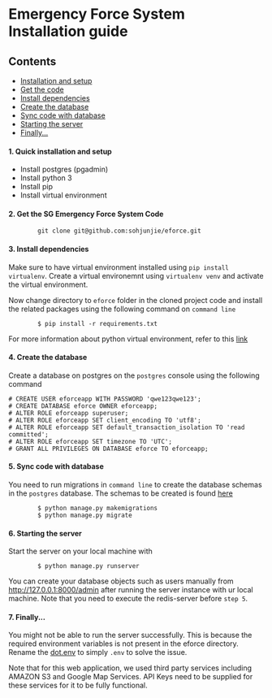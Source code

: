 # Emergency Force System Installation guide

## Contents
- [Installation and setup](#1-quick-installation-and-setup)
- [Get the code](#2-get-the-sg-emergency-force-system-code)
- [Install dependencies](#3-install-dependencies)
- [Create the database](#4-create-the-database)
- [Sync code with database](#5-sync-code-with-database)
- [Starting the server](#6-starting-the-server)
- [Finally...](#7-finally)

#### 1. Quick installation and setup
- Install postgres (pgadmin)
- Install python 3
- Install pip
- Install virtual environment

#### 2. Get the SG Emergency Force System Code

```
        git clone git@github.com:sohjunjie/eforce.git
```


#### 3. Install dependencies
Make sure to have virtual environment installed using `pip install virtualenv`. Create a virtual environemnt using `virtualenv venv` and activate the virtual environment.

Now change directory to `eforce` folder in the cloned project code and install the related packages using the following command on `command line`
```
        $ pip install -r requirements.txt
```
For more information about python virtual environment, refer to this [link](https://docs.python.org/3/library/venv.html)


#### 4. Create the database
Create a database on postgres on the `postgres` console using the following command
```
# CREATE USER eforceapp WITH PASSWORD 'qwe123qwe123';
# CREATE DATABASE eforce OWNER eforceapp;
# ALTER ROLE eforceapp superuser;
# ALTER ROLE eforceapp SET client_encoding TO 'utf8';
# ALTER ROLE eforceapp SET default_transaction_isolation TO 'read committed';
# ALTER ROLE eforceapp SET timezone TO 'UTC';
# GRANT ALL PRIVILEGES ON DATABASE eforce TO eforceapp;
```

#### 5. Sync code with database
You need to run migrations in `command line` to create the database schemas in the `postgres` database. The schemas to be created is found [here](eforce_api/models.py)
```
        $ python manage.py makemigrations
        $ python manage.py migrate
```

#### 6. Starting the server
Start the server on your local machine with
```
        $ python manage.py runserver
```
You can create your database objects such as users manually from http://127.0.0.1:8000/admin after running the server instance with ur local machine. Note that you need to execute the redis-server before `step 5`.

#### 7. Finally...
You might not be able to run the server successfully. This is because the required environment variables is not present in the eforce directory. Rename the [dot.env](dot.env) to simply `.env` to solve the issue.

Note that for this web application, we used third party services including AMAZON S3 and Google Map Services. API Keys need to be supplied for these services for it to be fully functional.
